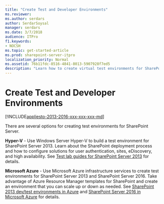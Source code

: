 ```yaml
---
title: "Create Test and Developer Environments"
ms.reviewer: 
ms.author: serdars
author: SerdarSoysal
manager: serdars
ms.date: 3/7/2018
audience: ITPro
f1.keywords:
- NOCSH
ms.topic: get-started-article
ms.prod: sharepoint-server-itpro
localization_priority: Normal
ms.assetid: 76b11fdc-8516-4841-8013-5907928f7ed5
description: "Learn how to create virtual test environments for SharePoint Server."
---
```


# Create Test and Developer Environments

[!INCLUDE[appliesto-2013-2016-xxx-xxx-xxx-md](../includes/appliesto-2013-2016-xxx-xxx-xxx-md.md)]

There are several options for creating test environments for SharePoint Server.
  
 **Hyper-V** - Use Windows Server Hyper-V to build a test environment for SharePoint Server 2013. Learn about the SharePoint deployment process and how to configure solutions for user authentication, sites, eDiscovery, and high availability. See [Test lab guides for SharePoint Server 2013](test-lab-guides.md) for details. 
  
 **Microsoft Azure** - Use Microsoft Azure infrastructure services to create test environments for SharePoint Server 2013 and SharePoint Server 2016. Take advantage of Azure Resource Manager templates for SharePoint and create an environment that you can scale up or down as needed. See [SharePoint 2013 dev/test environments in Azure](sharepoint-2013-dev-test-environments-in-azure.md) and [SharePoint Server 2016 in Microsoft Azure](sharepoint-server-2016-in-microsoft-azure.md) for details. 
  

